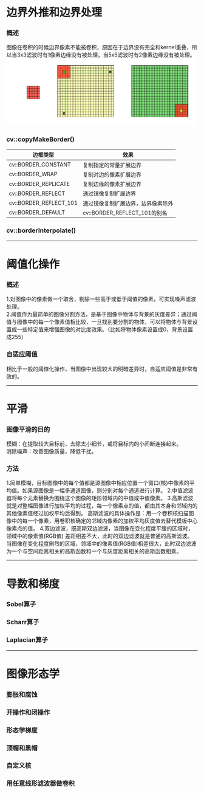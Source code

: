 # 边界外推和边界处理
### 概述
图像在卷积的时候边界像素不能被卷积，原因在于边界没有完全和kernel重叠，所以当3x3滤波时有1像素边缘没有被处理，当5x5滤波时有2像素边缘没有被处理。
![image](https://github.com/Otto-Xu/MyCodeRepository/blob/master/OpenCv/LearningOpenCv3/10.%20Filters%20and%20Convolution/%E8%BE%B9%E7%BC%98%E5%A4%96%E6%8E%A8.png)
### cv::copyMakeBorder()
边框类型|效果
----|----
cv::BORDER_CONSTANT|复制指定的常量扩展边界
cv::BORDER_WRAP|复制对边的像素扩展边界
cv::BORDER_REPLICATE|复制边缘的像素扩展边界
cv::BORDER_REFLECT|通过镜像复制扩展边界
cv::BORDER_REFLECT_101|通过镜像复制扩展边界，边界像素除外
cv::BORDER_DEFAULT|cv::BORDER_REFLECT_101的别名
### cv::borderInterpolate()
----------------------------------------------------------------------------------------------------------
# 阈值化操作
### 概述
1.对图像中的像素做一个取舍，剔除一些高于或低于阈值的像素，可实现噪声滤波处理。  
2.阈值作为最简单的图像分割方法，是基于图像中物体与背景的灰度差异；通过阈值与图像中的每一个像素值相比较，一旦找到要分割的物体，可以将物体与背景设置成一些特定值来增强图像的对比度效果。（比如将物体像素设置成0，背景设置成255）
### 自适应阈值
相比于一般的阈值化操作，当图像中出现较大的明暗差异时，自适应阈值是非常有效的。

----------------------------------------------------------------------------------------------------------
# 平滑
### 图像平滑的目的
模糊：在提取较大目标前，去除太小细节，或将目标内的小间断连接起来。  
消除噪声：改善图像质量，降低干扰。
### 方法
1.简单模糊，目标图像中的每个值都是源图像中相应位置一个窗口(核)中像素的平均值。如果源图像是一幅多通道图像，则分别对每个通道进行计算。
2.中值滤波器将每个元素替换为围绕这个图像的矩形领域内的中值或中值像素。
3.高斯滤波就是对整幅图像进行加权平均的过程，每一个像素点的值，都由其本身和邻域内的其他像素值经过加权平均后得到。
高斯滤波的具体操作是：用一个卷积核扫描图像中的每一个像素，用卷积核确定的邻域内像素的加权平均灰度值去替代模板中心像素点的值。
4.双边滤波，既高斯双边滤波，当图像在变化程度平缓的区域时，领域中的像素值(RGB值)
差距相差不大，此时的双边滤波就是普通的高斯滤波。当图像在变化程度剧烈的区域，领域中的像素值(RGB值)相差很大，此时双边滤波为一个与空间距离相关的高斯函数和一个与灰度距离相关的高斯函数相乘。

 ----------------------------------------------------------------------------------------------------------
 # 导数和梯度
 ### Sobel算子
 ### Scharr算子
 ### Laplacian算子

  ----------------------------------------------------------------------------------------------------------
  # 图像形态学
  ### 膨胀和腐蚀
  ### 开操作和闭操作
  ### 形态学梯度
  ### 顶帽和黑帽
  ### 自定义核
  ### 用任意线形滤波器做卷积
